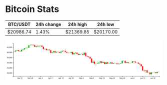 # Bitcoin Stats

BTC/USDT|24h change|24h high|24h low|
|---|---|---|---|
|$20986.74|1.43%|$21369.85|$20170.00|

<img src="./chart.svg">
